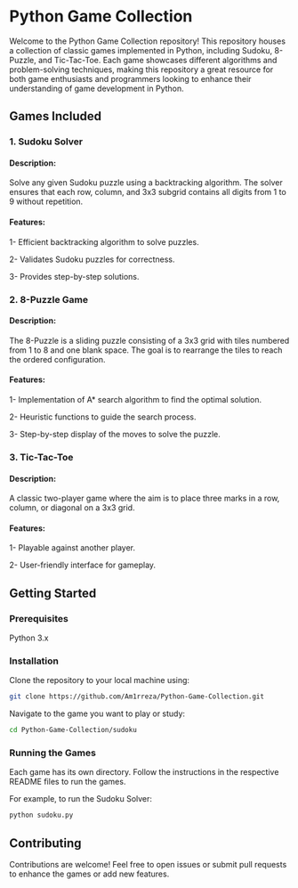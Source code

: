 # Python Game Collection

Welcome to the Python Game Collection repository! This repository houses a collection of classic games implemented in Python, including Sudoku, 8-Puzzle, and Tic-Tac-Toe. Each game showcases different algorithms and problem-solving techniques, making this repository a great resource for both game enthusiasts and programmers looking to enhance their understanding of game development in Python.

## Games Included
### 1. Sudoku Solver
#### Description: 

Solve any given Sudoku puzzle using a backtracking algorithm. The solver ensures that each row, column, and 3x3 subgrid contains all digits from 1 to 9 without repetition.

#### Features:

1- Efficient backtracking algorithm to solve puzzles.

2- Validates Sudoku puzzles for correctness.

3- Provides step-by-step solutions.

### 2. 8-Puzzle Game
#### Description: 

The 8-Puzzle is a sliding puzzle consisting of a 3x3 grid with tiles numbered from 1 to 8 and one blank space. The goal is to rearrange the tiles to reach the ordered configuration.


#### Features:

1- Implementation of A* search algorithm to find the optimal solution.

2- Heuristic functions to guide the search process.

3- Step-by-step display of the moves to solve the puzzle.

### 3. Tic-Tac-Toe

#### Description: 

A classic two-player game where the aim is to place three marks in a row, column, or diagonal on a 3x3 grid.

#### Features:

1- Playable against another player.

2- User-friendly interface for gameplay.

## Getting Started
### Prerequisites
Python 3.x
### Installation
Clone the repository to your local machine using:
```bash
git clone https://github.com/Am1rreza/Python-Game-Collection.git
```
Navigate to the game you want to play or study:
```bash
cd Python-Game-Collection/sudoku
```
### Running the Games
Each game has its own directory. Follow the instructions in the respective README files to run the games.

For example, to run the Sudoku Solver:
```bash
python sudoku.py
```
## Contributing
Contributions are welcome! Feel free to open issues or submit pull requests to enhance the games or add new features.
